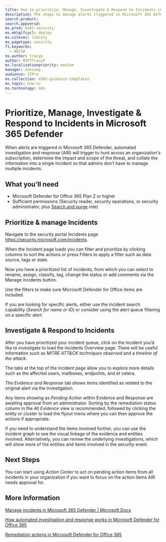 ```yaml
---
title: How to prioritize, Manage, Investigate & Respond to Incidents in Microsoft 365 Defender
description: The steps to manage alerts triggered in Microsoft 365 Defender. Automated investigation and response (AIR) hunt across the subscription and determines the impact and scope of a threat, and combines the information into a single Incident.
search.product: 
search.appverid: 
ms.prod: m365-security
ms.mktglfcycl: deploy
ms.sitesec: library
ms.pagetype: security
f1.keywords: 
  - NOCSH
ms.author: tracyp
author: MSFTTracyP
ms.localizationpriority: medium
manager: dansimp
audience: ITPro
ms.collection: m365-guidance-templates
ms.topic: how-to
ms.technology: mdo
---
```


# Prioritize, Manage, Investigate & Respond to Incidents in Microsoft 365 Defender

When alerts are triggered in Microsoft 365 Defender, automated investigation and response (AIR) will trigger to hunt across an organization's subscription, determine the impact and scope of the threat, and collate the information into a single Incident so that admins don’t have to manage multiple incidents.

## What you’ll need

- Microsoft Defender for Office 365 Plan 2 or higher
- Sufficient permissions (Security reader, security operations, or security administrator, plus [Search and purge](../permissions-microsoft-365-security-center.md) role)

## Prioritize & manage Incidents

Navigate to the security portal Incidents page https://security.microsoft.com/incidents.

When the Incident page loads you can filter and prioritize by clicking columns to sort the actions or press Filters to apply a filter such as data source, tags or state.

Now you have a prioritized list of incidents, from which you can select to rename, assign, classify, tag, change the status or add comments via the Manage incidents button.

Use the filters to make sure Microsoft Defender for Office items are included.

If you are looking for specific alerts, either use the incident search capability (*Search for name or ID*) or consider using the alert queue filtering on a specific alert.

## Investigate & Respond to Incidents

After you have prioritized your incident queue, click on the Incident you’d like to investigate to load the incidents Overview page. There will be useful information such as *MITRE ATT&CK techniques observed* and a *timeline of the attack*.

The tabs at the top of the incident page allow you to explore more details such as the affected users, mailboxes, endpoints, and et cetera.

The *Evidence and Response* tab shows items identified as related to the original alert via the investigation.

Any items showing as *Pending Action* within Evidence and Response are awaiting approval from an administrator.  Sorting by the remediation status column in the *All Evidence* view is recommended, followed by clicking the entity or cluster to load the flyout menu where you can then approve the actions if appropriate.

If you need to understand the items involved further, you can use the incident graph to see the visual linkage of the evidence and entities involved. Alternatively, you can review the underlying investigations, which will show more of the entities and items involved in the security event.

## Next Steps

You can start using *Action Center* to act on pending action items from all incidents in your organization if you want to focus on the action items AIR needs approval for.  

## More Information

[Manage incidents in Microsoft 365 Defender | Microsoft Docs](../../defender/manage-incidents.md)

[How automated investigation and response works in Microsoft Defender for Office 365](../automated-investigation-response-office.md)

[Remediation actions in Microsoft Defender for Office 365](../air-remediation-actions.md)